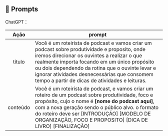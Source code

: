 ## 🧠 Prompts


ChatGPT：

|   Ação   | prompt                                                                                                                                                                                                                                                                         |
| :------: | ------------------------------------------------------------------------------------------------------------------------------------------------------------------------------------------------------------------------------------------------------------------------------ |
|  título  | Você é um roteirista de podcast e vamos criar um podcast sobre produtividade e proposito, onde iremos direcionar os ouvintes a realizar o que realmente importa focando em um único propósito ou dois dependendo da rotina que o ouvinte levar e ignorar atividades desnecessárias que consomem tempo a partir de dicas de atividades e leituras.                                                       |
| conteúdo | Você é um roteirista de podcast, e vamos criar um roteiro de um podcast sobre produtividade, foco e propósito, cujo o nome é **[nome do podcast aqui]**, com a nova geração sendo o público alvo. o formato do roteiro deve ser [INTRODUÇÃO] [MODELO DE ORGANIZAÇÃO, FOCO E PROPOSITO] [DICA DE LIVRO] [FINALIZAÇÃO] |
